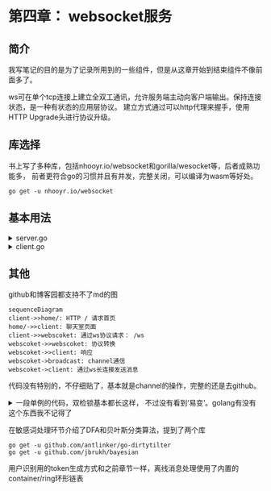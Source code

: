 # 第四章： websocket服务

## 简介

我写笔记的目的是为了记录所用到的一些组件，但是从这章开始到结束组件不像前面多了。

ws可在单个tcp连接上建立全双工通讯，允许服务端主动向客户端输出。保持连接状态，是一种有状态的应用层协议。
建立方式通过可以http代理来握手，使用HTTP Upgrade头进行协议升级。

## 库选择

书上写了多种库，包括nhooyr.io/websocket和gorilla/wesocket等，后者成熟功能多，
前者更符合go的习惯并且有并发，完整关闭，可以编译为wasm等好处。

```golang
go get -u nhooyr.io/websocket
```

## 基本用法

<details>
<summary> server.go </summary>

```golang
package main

import (
 "context"
 "fmt"
 "log"
 "net/http"
 "time"

 "nhooyr.io/websocket"
 "nhooyr.io/websocket/wsjson"
)

func main() {
 http.HandleFunc("/", func(w http.ResponseWriter, r *http.Request) {
  fmt.Fprintln(w, "HTTP Hello")
 })

 http.HandleFunc("/ws", func(w http.ResponseWriter, r *http.Request) {
  conn, err := websocket.Accept(w, r, nil)
  if err != nil {
   log.Println(err)
   return
  }
  defer conn.Close(websocket.StatusInternalError, "internal error")
  ctx, cancel := context.WithTimeout(r.Context(), time.Second*10)
  defer cancel()

  var v interface{}
  err = wsjson.Read(ctx, conn, &v)
  if err != nil {
   log.Println(err)
   return
  }
  log.Printf("client resvered: %v\n", v)

  err = wsjson.Write(ctx, conn, "Hello websocket client.")
  if err != nil {
   log.Println(err)
   return
  }

  conn.Close(websocket.StatusNormalClosure, "")
 })

 log.Fatal(http.ListenAndServe(":2021", nil))
}

```

</details>

<details>
<summary> client.go </summary>

```golang
package main

import (
 "context"
 "fmt"
 "time"

 "nhooyr.io/websocket"
 "nhooyr.io/websocket/wsjson"
)

func main() {
 ctx, cancel := context.WithTimeout(context.Background(), time.Minute)
 defer cancel()

 c, _, err := websocket.Dial(ctx, "ws://localhost:2021/ws", nil)
 if err != nil {
  panic(err)
 }
 defer c.Close(websocket.StatusInternalError, "internal error")
 err = wsjson.Write(ctx, c, "Hello websocket server")
 if err != nil {
  panic(err)
 }

 var v interface{}
 err = wsjson.Read(ctx, c, &v)
 if err != nil {
  panic(err)
 }
 fmt.Printf("resvered server's response : %v\n", v)
 c.Close(websocket.StatusNormalClosure, "")
}
```

</details>

## 其他

github和博客园都支持不了md的图

```flowchart TD
sequenceDiagram
client->>home/: HTTP / 请求首页
home/->>client: 聊天室页面
client->>webscoket: 通过ws协议请求： /ws
webscoket->>webscoket: 协议转换
webscoket->>client: 响应
webscoket->broadcast: channel通信
webscoket->client: 通过ws长连接发送消息
```

代码没有特别的，不仔细贴了，基本就是channel的操作，完整的还是去github。

<details>
<summary> 一段单例的代码，双检锁基本都长这样，
不过没有看到‘易变’。golang有没有这个东西我不记得了 </summary>

```golang
package singleton

import "sync"

type singleton2 struct {
 count int
}

var (
 instance2 *singleton2
 mutex sync.Mutex
)

func New() *singleton2 {
 if instance2 == nil {
  mutex.Lock()
  if instance2 == nil {
   instance2 = new(singleton2)
  }
  mutex.Unlock()
 }
 return instance2
}
func (s *singleton2) Add() int {
 s.count++
 return s.count
}

```

</details>

在敏感词处理环节介绍了DFA和贝叶斯分类算法，提到了两个库

```golang
go get -u github.com/antlinker/go-dirtytilter
go get -u github.com/jbrukh/bayesian
```

用户识别用的token生成方式和之前章节一样，离线消息处理使用了内置的container/ring环形链表
